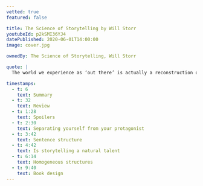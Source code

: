 ```yaml
---
vetted: true
featured: false

title: The Science of Storytelling by Will Storr
youtubeId: p2kSMI36YJ4
datePublished: 2020-06-01T14:00:00
image: cover.jpg

ownedBy: The Science of Storytelling, Will Storr

quote: |
  The world we experience as ‘out there’ is actually a reconstruction of reality that is built inside our heads

timestamps:
  - t: 6
    text: Summary
  - t: 32
    text: Review
  - t: 1:28
    text: Spoilers
  - t: 2:30
    text: Separating yourself from your protagonist
  - t: 3:42
    text: Sentence structure
  - t: 4:42
    text: Is storytelling a natural talent
  - t: 6:14
    text: Homogeneous structures
  - t: 9:40
    text: Book design
---
```


